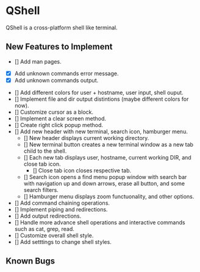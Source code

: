 # QShell
QShell is a cross-platform shell like terminal. 

## New Features to Implement
- [] Add man pages.
- [x] Add unknown commands error message.
- [x] Add unknown commands output.
- [] Add different colors for user + hostname, user input, shell ouput. 
- [] Implement file and dir output distintions (maybe different colors for now).
- [] Customize cursor as a block.
- [] Implement a clear screen method. 
- [] Create right click popup method.
- [] Add new header with new terminal, search icon, hamburger menu.
    - [] New header displays current working directory. 
    - [] New terminal button creates a new terminal window as a new tab child to the shell.
    - [] Each new tab displays user, hostname, current working DIR, and close tab icon.
        - [] Close tab icon closes respective tab.
    - [] Search icon opens a find menu popup window with search bar with navigation up and down arrows, erase all button, and some search filters.
    - [] Hamburger menu displays zoom functuonality, and other options.
- [] Add command chaining operations.
- [] Implement piping and redirections.
- [] Add output redirections. 
- [] Handle more advance shell operations and interactive commands such as cat, grep, read. 
- [] Customize overall shell style.
- [] Add setttings to change shell styles.

## Known Bugs

